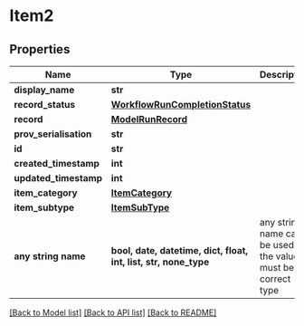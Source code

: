 # Item2


## Properties
Name | Type | Description | Notes
------------ | ------------- | ------------- | -------------
**display_name** | **str** |  | [optional] 
**record_status** | [**WorkflowRunCompletionStatus**](WorkflowRunCompletionStatus.md) |  | [optional] 
**record** | [**ModelRunRecord**](ModelRunRecord.md) |  | [optional] 
**prov_serialisation** | **str** |  | [optional] 
**id** | **str** |  | [optional] 
**created_timestamp** | **int** |  | [optional] 
**updated_timestamp** | **int** |  | [optional] 
**item_category** | [**ItemCategory**](ItemCategory.md) |  | [optional] 
**item_subtype** | [**ItemSubType**](ItemSubType.md) |  | [optional] 
**any string name** | **bool, date, datetime, dict, float, int, list, str, none_type** | any string name can be used but the value must be the correct type | [optional]

[[Back to Model list]](../README.md#documentation-for-models) [[Back to API list]](../README.md#documentation-for-api-endpoints) [[Back to README]](../README.md)


